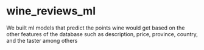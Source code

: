 # wine_reviews_ml
We built ml models that predict the points wine would get based on the other features of the database such as description, price, province, country, and the taster among others
